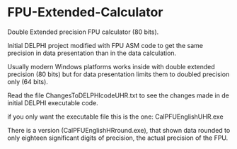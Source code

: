 # FPU-Extended-Calculator
Double Extended precision FPU calculator (80 bits).

Initial DELPHI project modified with FPU ASM code to get the same precision in data presentation than in the data calculation.

Usually modern Windows platforms works inside with double extended precision (80 bits) but for data presentation limits them to doubled precision only (64 bits). 

Read the file ChangesToDELPHIcodeUHR.txt to see the changes made in de initial DELPHI executable code.

if you only want the executable file this is the one: CalPFUEnglishUHR.exe

There is a version (CalPFUEnglishHRround.exe), that shown data rounded to only eighteen significant digits of precision, the actual precision of the FPU.
